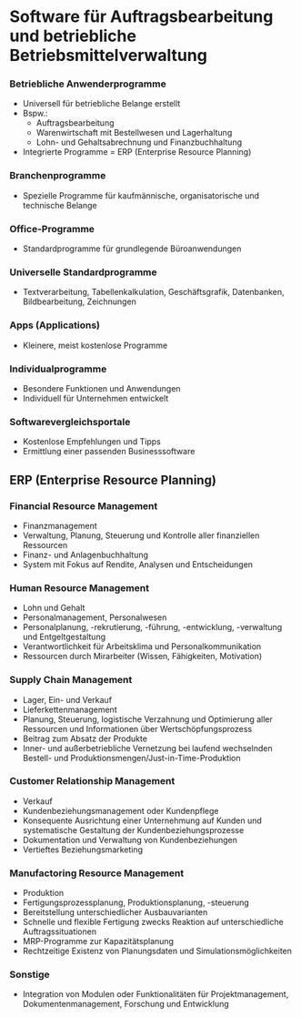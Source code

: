 # Software für Auftragsbearbeitung und betriebliche Betriebsmittelverwaltung

### Betriebliche Anwenderprogramme
- Universell für betriebliche Belange erstellt
- Bspw.:
  - Auftragsbearbeitung
  - Warenwirtschaft mit Bestellwesen und Lagerhaltung
  - Lohn- und Gehaltsabrechnung und Finanzbuchhaltung
- Integrierte Programme = ERP (Enterprise Resource Planning)

### Branchenprogramme
- Spezielle Programme für kaufmännische, organisatorische und technische Belange

### Office-Programme
- Standardprogramme für grundlegende Büroanwendungen

### Universelle Standardprogramme
- Textverarbeitung, Tabellenkalkulation, Geschäftsgrafik, Datenbanken, Bildbearbeitung, Zeichnungen

### Apps (Applications)
- Kleinere, meist kostenlose Programme

### Individualprogramme
- Besondere Funktionen und Anwendungen
- Individuell für Unternehmen entwickelt

### Softwarevergleichsportale
- Kostenlose Empfehlungen und Tipps
- Ermittlung einer passenden Businesssoftware


## ERP (Enterprise Resource Planning)
### Financial Resource Management
- Finanzmanagement
- Verwaltung, Planung, Steuerung und Kontrolle aller finanziellen Ressourcen
- Finanz- und Anlagenbuchhaltung
- System mit Fokus auf Rendite, Analysen und Entscheidungen

### Human Resource Management
- Lohn und Gehalt
- Personalmanagement, Personalwesen
- Personalplanung, -rekrutierung, -führung, -entwicklung, -verwaltung und Entgeltgestaltung
- Verantwortlichkeit für Arbeitsklima und Personalkommunikation
- Ressourcen durch Mirarbeiter (Wissen, Fähigkeiten, Motivation)

### Supply Chain Management
- Lager, Ein- und Verkauf
- Lieferkettenmanagement
- Planung, Steuerung, logistische Verzahnung und Optimierung aller Ressourcen und Informationen über Wertschöpfungsprozess
- Beitrag zum Absatz der Produkte 
- Inner- und außerbetriebliche Vernetzung bei laufend wechselnden Bestell- und Produktionsmengen/Just-in-Time-Produktion

### Customer Relationship Management
- Verkauf
- Kundenbeziehungsmanagement oder Kundenpflege
- Konsequente Ausrichtung einer Unternehmung auf Kunden und systematische Gestaltung der Kundenbeziehungsprozesse
- Dokumentation und Verwaltung von Kundenbeziehungen
- Vertieftes Beziehungsmarketing

### Manufactoring Resource Management
- Produktion
- Fertigungsprozessplanung, Produktionsplanung, -steuerung
- Bereitstellung unterschiedlicher Ausbauvarianten
- Schnelle und flexible Fertigung zwecks Reaktion auf unterschiedliche Auftragssituationen
- MRP-Programme zur Kapazitätsplanung
- Rechtzeitige Existenz von Planungsdaten und Simulationsmöglichkeiten

### Sonstige
- Integration von Modulen oder Funktionalitäten für Projektmanagement, Dokumentenmanagement, Forschung und Entwicklung
